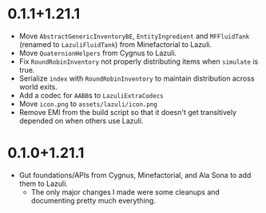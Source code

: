 # 0.1.1+1.21.1

- Move `AbstractGenericInventoryBE`, `EntityIngredient` and `MFFluidTank` (renamed to `LazuliFluidTank`) from Minefactorial to Lazuli.
- Move `QuaternionHelpers` from Cygnus to Lazuli.
- Fix `RoundRobinInventory` not properly distributing items when `simulate` is true.
- Serialize `index` with `RoundRobinInventory` to maintain distribution across world exits.
- Add a codec for `AABB`s to `LazuliExtraCodecs`
- Move `icon.png` to `assets/lazuli/icon.png`
- Remove EMI from the build script so that it doesn't get transitively depended on when others use Lazuli.

# 0.1.0+1.21.1

- Gut foundations/APIs from Cygnus, Minefactorial, and Ala Sona to add them to Lazuli.
  - The only major changes I made were some cleanups and documenting pretty much everything.
